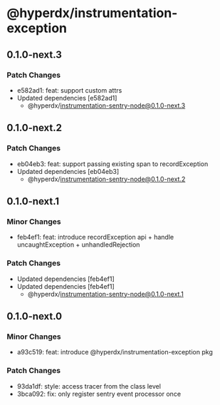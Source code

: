 # @hyperdx/instrumentation-exception

## 0.1.0-next.3

### Patch Changes

- e582ad1: feat: support custom attrs
- Updated dependencies [e582ad1]
  - @hyperdx/instrumentation-sentry-node@0.1.0-next.3

## 0.1.0-next.2

### Patch Changes

- eb04eb3: feat: support passing existing span to recordException
- Updated dependencies [eb04eb3]
  - @hyperdx/instrumentation-sentry-node@0.1.0-next.2

## 0.1.0-next.1

### Minor Changes

- feb4ef1: feat: introduce recordException api + handle uncaughtException + unhandledRejection

### Patch Changes

- Updated dependencies [feb4ef1]
- Updated dependencies [feb4ef1]
  - @hyperdx/instrumentation-sentry-node@0.1.0-next.1

## 0.1.0-next.0

### Minor Changes

- a93c519: feat: introduce @hyperdx/instrumentation-exception pkg

### Patch Changes

- 93da1df: style: access tracer from the class level
- 3bca092: fix: only register sentry event processor once
